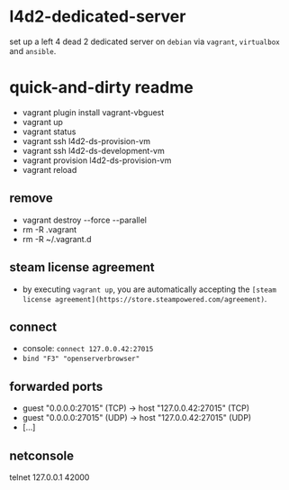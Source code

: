 # l4d2-dedicated-server
set up a left 4 dead 2 dedicated server on `debian` via `vagrant`, `virtualbox` and `ansible`.

# quick-and-dirty readme
- vagrant plugin install vagrant-vbguest
- vagrant up
- vagrant status
- vagrant ssh l4d2-ds-provision-vm
- vagrant ssh l4d2-ds-development-vm
- vagrant provision l4d2-ds-provision-vm
- vagrant reload

## remove
- vagrant destroy --force --parallel
- rm -R .vagrant
- rm -R ~/.vagrant.d

## steam license agreement
- by executing `vagrant up`, you are automatically accepting the `[steam license agreement](https://store.steampowered.com/agreement)`.

## connect
- console: `connect 127.0.0.42:27015`
- `bind "F3" "openserverbrowser"`

## forwarded ports
- guest "0.0.0.0:27015" (TCP) -> host "127.0.0.42:27015" (TCP)
- guest "0.0.0.0:27015" (UDP) -> host "127.0.0.42:27015" (UDP)
- [...]

## netconsole
telnet 127.0.0.1 42000
